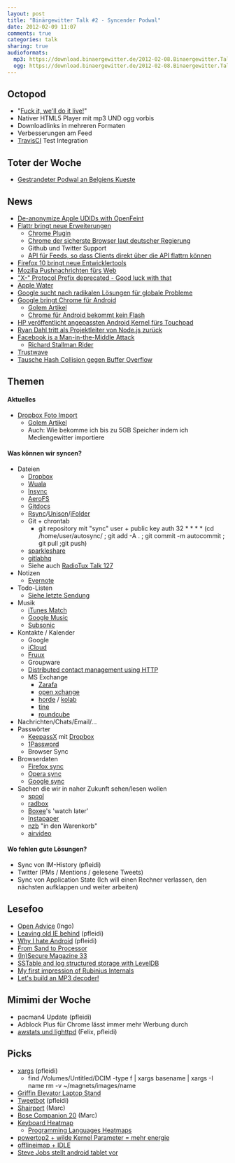 ```yaml
---
layout: post
title: "Binärgewitter Talk #2 - Syncender Podwal"
date: 2012-02-09 11:07
comments: true
categories: talk
sharing: true
audioformats:
  mp3: https://download.binaergewitter.de/2012-02-08.Binaergewitter.Talk.2.mp3
  ogg: https://download.binaergewitter.de/2012-02-08.Binaergewitter.Talk.2.ogg
---
```

## Octopod

- "[Fuck it, we'll do it live!](http://www.youtube.com/watch?v=2tJjNVVwRCY)"
- Nativer HTML5 Player mit mp3 UND ogg vorbis
- Downloadlinks in mehreren Formaten
- Verbesserungen am Feed
- [TravisCI](http://travis-ci.org/#!/Binaergewitter/binaergewitter.github.com/builds) Test Integration

## Toter der Woche

- [Gestrandeter Podwal an Belgiens Kueste](http://www.kleinezeitung.at/nachrichten/chronik/2942716/gestrandeter-pottwal-belgiens-kueste-gestorben.story)

## News

- [De-anonymize Apple UDIDs with OpenFeint](http://corte.si/posts/security/openfeint-udid-deanonymization/index.html)
- [Flattr bringt neue Erweiterungen](http://blog.flattr.net/2012/02/winter-update-github-tweets-extensions/)
    * [Chrome Plugin](https://chrome.google.com/webstore/detail/opjnhfkbdoopgfbefgbdkpjnbghffmln)
    * [Chrome der sicherste Browser laut deutscher Regierung](http://news.techeye.net/security/german-endorses-chrome-as-most-secure-browser)
    * Github und Twitter Support
    * [API für Feeds, so dass Clients direkt über die API flattrn können](http://developers.flattr.net/feed/)
- [Firefox 10 bringt neue Entwicklertools](http://blog.mozilla.com/blog/2012/01/31/firefox-adds-powerful-new-developer-tools/)
- [Mozilla Pushnachrichten fürs Web](http://www.golem.de/news/mozilla-push-nachrichten-fuers-web-1202-89555.html)
- ["X-" Protocol Prefix deprecated - Good luck with that](http://tools.ietf.org/html/draft-ietf-appsawg-xdash-02)
- [Apple Water](http://scoopertino.com/apple-blasts-into-supermarkets-with-revolutionary-apple-water/)
- [Google sucht nach radikalen Lösungen für globale Probleme](http://www.golem.de/news/solve-for-x-google-sucht-ideen-die-wie-science-fiction-klingen-1202-89582.html)
- [Google bringt Chrome für Android](http://googleblog.blogspot.com/2012/02/introducing-chrome-for-android.html)
    * [Golem Artikel](http://www.golem.de/news/browser-google-veroeffentlicht-chrome-fuer-android-1202-89619.html)
    * [Chrome für Android bekommt kein Flash](http://www.golem.de/news/adobe-chrome-fuer-android-bekommt-kein-flash-1202-89623.html)
- [HP veröffentlicht angepassten Android Kernel fürs Touchpad](http://www.golem.de/news/touchpad-hps-sourcecode-vom-unveroeffentlichten-android-kernel-1202-89642.html)
- [Ryan Dahl tritt als Projektleiter von Node.js zurück](http://groups.google.com/group/nodejs/browse_thread/thread/85f6a3829bc64cb6?pli=1)
- [Facebook is a Man-in-the-Middle Attack](http://www.itworld.com/it-managementstrategy/247344/facebooks-man-middle-attack-our-data)
    - [Richard Stallman Rider](https://secure.mysociety.org/admin/lists/pipermail/developers-public/2011-October/007647.html)
- [Trustwave](http://www.heise.de/newsticker/meldung/Trustwave-verkaufte-Man-in-the-Middle-Zertifikat-1429722.html)
- [Tausche Hash Collision gegen Buffer Overflow](http://news.hitb.org/content/php-security-patch-creates-critical-vulnerability)

## Themen

#### Aktuelles

- [Dropbox Foto Import](http://forums.dropbox.com/topic.php?id=52900)
    * [Golem Artikel](http://www.golem.de/news/cloudspeicher-dropbox-verschenkt-4-5-gbyte-zusatzspeicher-1202-89566.html)
    * Auch: Wie bekomme ich bis zu 5GB Speicher indem ich Mediengewitter importiere

#### Was können wir syncen?

- Dateien
    * [Dropbox](https://www.dropbox.com/referrals/NTM2OTk0Mjk?src=global9)
    * [Wuala](http://www.wuala.com/de/)
    * [Insync](https://www.insynchq.com)
    * [AeroFS](http://www.aerofs.com/)
    * [Gitdocs](https://github.com/bazaarlabs/gitdocs)
    * [Rsync](http://rsync.samba.org/)/[Unison](https://www.cis.upenn.edu/~bcpierce/unison/)/[iFolder](http://ifolder.com/ifolder)
    * Git + chrontab
        - git repository mit "sync" user + public key auth
        32 * * * * (cd /home/user/autosync/ ; git add -A . ; git commit -m autocommit ; git pull ;git push)
    * [sparkleshare](http://sparkleshare.org/)
    * [gitlabhq](http://gitlabhq.com/)
    * Siehe auch [RadioTux Talk 127](http://blog.radiotux.de/2011/04/21/radiotux-talk-127-mersenne-primzahl/)
- Notizen
    * [Evernote](http://evernote.com/)
- Todo-Listen
    * [Siehe letzte Sendung](http://blog.binaergewitter.de/blog/2012/02/02/binaergewitter-talk-number-1-klettphone/)
- Musik
    * [iTunes Match](https://www.apple.com/itunes/itunes-match/)
    * [Google Music](http://music.google.com)
    * [Subsonic](http://www.subsonic.org/pages/index.jsp)
- Kontakte / Kalender
    * Google
    * [iCloud](https://www.apple.com/icloud/)
    * [Fruux](http://fruux.com/)
    * Groupware
    * [Distributed contact management using HTTP](http://blog.roothausen.de/2010/10/25/distributed-contact-management-using-http/)
    * MS Exchange
        - [Zarafa](http://www.zarafa.com/)
        - [open xchange](https://www.open-xchange.com)
        - [horde](http://www.horde.org/) / [kolab](http://www.kolab.org/)
        - [tine](http://www.tine20.org/)
        - [roundcube](http://www.roundcube.net/)
- Nachrichten/Chats/Email/...
- Passwörter
    * [KeepassX](https://www.keepassx.org/) mit [Dropbox](http://www.dropbox.com/)
    * [1Password](https://agilebits.com/products/1password)
    * Browser Sync
- Browserdaten
    * [Firefox sync](https://www.mozilla.org/en-US/mobile/sync/)
    * [Opera sync](http://www.opera.com/link/)
    * [Google sync](http://www.google.com/mobile/sync/)
- Sachen die wir in naher Zukunft sehen/lesen wollen
    * [spool](https://getspool.com/)
    * [radbox](http://radbox.me/)
    * [Boxee](http://www.boxee.tv/)'s 'watch later'
    * [Instapaper](http://www.instapaper.com/)
    * [nzb](https://nzb.su/) "in den Warenkorb"
    * [airvideo](http://airvideoapp.com/)

#### Wo fehlen gute Lösungen?

- Sync von IM-History (pfleidi)
- Twitter (PMs / Mentions / gelesene Tweets)
- Sync von Application State (Ich will einen Rechner verlassen, den nächsten aufklappen und weiter arbeiten)

## Lesefoo

- [Open Advice](http://open-advice.org/) (Ingo)
- [Leaving old IE behind](http://jonikorpi.com/leaving-old-IE-behind/) (pfleidi)
- [Why I hate Android](http://parislemon.com/post/15604811641/why-i-hate-android) (pfleidi)
- [From Sand to Processor](http://umumble.com/blogs/company_intel/385/)
- [(In)Secure Magazine 33](http://www.net-security.org/insecuremag.php)
- [SSTable and log structured storage with LevelDB](http://www.igvita.com/2012/02/06/sstable-and-log-structured-storage-leveldb/)
- [My first impression of Rubinius Internals](http://patshaughnessy.net/2012/1/25/my-first-impression-of-rubinius-internals)
- [Let's build an MP3 decoder!](http://blog.bjrn.se/2008/10/lets-build-mp3-decoder.html)

## Mimimi der Woche

- pacman4 Update (pfleidi)
- Adblock Plus für Chrome lässt immer mehr Werbung durch
- [awstats und lighttpd](http://euer.krebsco.de/blog/2012/02/06/awstats-and-lighttpd/) (Felix, pfleidi)

## Picks

- [xargs](http://www.cyberciti.biz/faq/linux-unix-bsd-xargs-construct-argument-lists-utility/) (pfleidi)
    * find /Volumes/Untitled/DCIM -type f | xargs basename | xargs -I name rm -v ~/magnets/images/name
- [Griffin Elevator Laptop Stand](https://www.amazon.de/dp/B000NCY0GU/ref=as_li_ss_til?tag=retinacast-21)
- [Tweetbot](http://tapbots.com/software/tweetbot/) (pfleidi)
- [Shairport](https://github.com/albertz/shairport) (Marc)
- [Bose Companion 20](http://amzn.to/zXXLaH) (Marc)
- [Keyboard Heatmap](http://www.patrick-wied.at/projects/heatmap-keyboard/)
    * [Programming Languages Heatmaps](http://www.mahdiyusuf.com/post/9947002105/most-pressed-keys-and-programming-syntaxes-1)
- [powertop2 + wilde Kernel Parameter = mehr energie](https://aur.archlinux.org/packages.php?ID=48935)
- [offlineimap + IDLE](http://offlineimap.org/)
- [Steve Jobs stellt android tablet vor](http://www.youtube.com/watch?v=Dy9MtG8jbE4)


